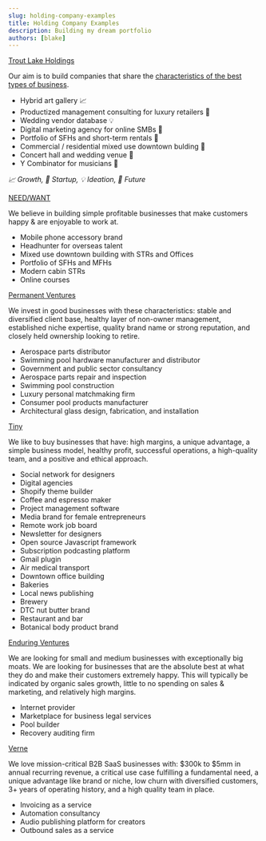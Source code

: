 ```yaml
---
slug: holding-company-examples
title: Holding Company Examples
description: Building my dream portfolio
authors: [blake]
---
```


[Trout Lake Holdings](/)

Our aim is to build companies that share the [characteristics of the best types of business](/blog/the-best-businesses).

- Hybrid art gallery 📈
- Productized management consulting for luxury retailers 🏁
- Wedding vendor database 💡
- Digital marketing agency for online SMBs 🔮
- Portfolio of SFHs and short-term rentals 🔮
- Commercial / residential mixed use downtown bulding 🔮
- Concert hall and wedding venue 🔮
- Y Combinator for musicians 🔮

*📈 Growth, 🏁 Startup, 💡 Ideation, 🔮 Future*


[NEED/WANT](https://www.needwant.com)

We believe in building simple profitable businesses that make customers happy & are enjoyable to work at.

- Mobile phone accessory brand
- Headhunter for overseas talent
- Mixed use downtown building with STRs and Offices
- Portfolio of SFHs and MFHs
- Modern cabin STRs
- Online courses

[Permanent Ventures](https://www.permanentequity.com/portfolio-of-companies)

We invest in good businesses with these characteristics: stable and diversified client base, healthy layer of non-owner management, established niche expertise, quality brand name or strong reputation, and closely held ownership looking to retire.

- Aerospace parts distributor
- Swimming pool hardware manufacturer and distributor
- Government and public sector consultancy
- Aerospace parts repair and inspection
- Swimming pool construction
- Luxury personal matchmaking firm
- Consumer pool products manufacturer
- Architectural glass design, fabrication, and installation

[Tiny](https://www.tiny.com/companies)

We like to buy businesses that have: high margins, a unique advantage, a simple business model, healthy profit, successful operations, a high-quality team, and a positive and ethical approach.

- Social network for designers
- Digital agencies
- Shopify theme builder
- Coffee and espresso maker
- Project management software
- Media brand for female entrepreneurs
- Remote work job board
- Newsletter for designers
- Open source Javascript framework
- Subscription podcasting platform
- Gmail plugin
- Air medical transport
- Downtown office building
- Bakeries
- Local news publishing
- Brewery
- DTC nut butter brand
- Restaurant and bar
- Botanical body product brand

[Enduring Ventures](https://enduring.ventures/our-companies/)

We are looking for small and medium businesses with exceptionally big moats. We are looking for businesses that are the absolute best at what they do and make their customers extremely happy. This will typically be indicated by organic sales growth, little to no spending on sales & marketing, and relatively high margins.

- Internet provider
- Marketplace for business legal services
- Pool builder
- Recovery auditing firm

[Verne](https://www.vernehq.com/)

We love mission-critical B2B SaaS businesses with: $300k to $5mm in annual recurring revenue, a critical use case fulfilling a fundamental need, a unique advantage like brand or niche, low churn with diversified customers, 3+ years of operating history, and a high quality team in place.

- Invoicing as a service
- Automation consultancy
- Audio publishing platform for creators
- Outbound sales as a service